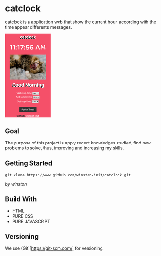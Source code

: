# catclock

catclock is a application web that show the current hour, according with the time appear differents messages.

<img src="https://github.com/winston-init/catclock/blob/master/resources/screenshot/layout.png" width="30%">

## Goal

The purpose of this project is apply recent knowledges studied, find new problems to solve, thus, improving and increasing my skills.

## Getting Started

```
git clone https://www.github.com/winston-init/catclock.git
```
*by winston*

## Build With

* HTML
* PURE CSS
* PURE JAVASCRIPT

## Versioning

We use (Git)[https://git-scm.com/] for versioning.
